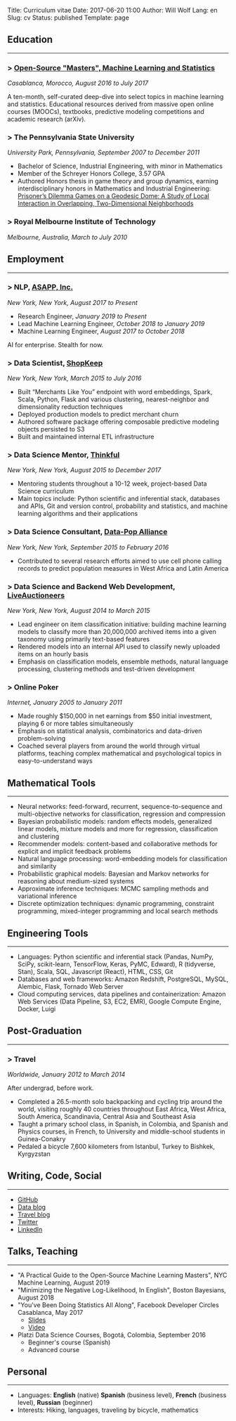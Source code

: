 Title: Curriculum vitae
Date: 2017-06-20 11:00
Author: Will Wolf
Lang: en
Slug: cv
Status: published
Template: page

## Education
---

### > [Open-Source "Masters", Machine Learning and Statistics]({filename}/life/my-open-source-machine-learning-masters-in-casablanca-morocco.md)
*Casablanca, Morocco, August 2016 to July 2017*

A ten-month, self-curated deep-dive into select topics in machine learning and statistics. Educational resources derived from massive open online courses (MOOCs), textbooks, predictive modeling competitions and academic research (arXiv).

### > The Pennsylvania State University
*University Park, Pennsylvania, September 2007 to December 2011*

- Bachelor of Science, Industrial Engineering, with minor in Mathematics
- Member of the Schreyer Honors College, 3.57 GPA
- Authored Honors thesis in game theory and group dynamics, earning interdisciplinary honors in Mathematics and Industrial Engineering: [Prisoner’s Dilemma Games on a Geodesic Dome: A Study of Local Interaction in Overlapping, Two-Dimensional Neighborhoods](https://honors.libraries.psu.edu/catalog/1947)

### > Royal Melbourne Institute of Technology
*Melbourne, Australia, March to July 2010*

## Employment
---

### > NLP, [ASAPP, Inc.](https://www.asapp.com/)
*New York, New York, August 2017 to Present*

- Research Engineer, *January 2019 to Present*
- Lead Machine Learning Engineer, *October 2018 to January 2019*
- Machine Learning Engineer, *August 2017 to October 2018*

AI for enterprise. Stealth for now.

### > Data Scientist, [ShopKeep](http://www.shopkeep.com/)
*New York, New York, March 2015 to July 2016*

- Built “Merchants Like You” endpoint with word embeddings, Spark, Scala, Python, Flask and various clustering, nearest-neighbor and dimensionality reduction techniques
- Deployed production models to predict merchant churn
- Authored software package offering composable predictive modeling objects persisted to S3
- Built and maintained internal ETL infrastructure

### > Data Science Mentor, [Thinkful](https://www.thinkful.com/)
*New York, New York, August 2015 to December 2017*

- Mentoring students throughout a 10-12 week, project-based Data Science curriculum
- Main topics include: Python scientific and inferential stack, databases and APIs, Git and version control, probability and statistics, and machine learning algorithms and their applications

### > Data Science Consultant, [Data-Pop Alliance](http://datapopalliance.org/)
*New York, New York, September 2015 to February 2016*

- Contributed to several research efforts aimed to use cell phone calling records to predict population measures in West Africa and Latin America

### > Data Science and Backend Web Development, [LiveAuctioneers](https://new.liveauctioneers.com/)
*New York, New York, August 2014 to March 2015*

- Lead engineer on item classification initiative: building machine learning models to classify more than 20,000,000 archived items into a given taxonomy using primarily text-based features
- Rendered models into an internal API used to classify newly uploaded items on an hourly basis
- Emphasis on classification models, ensemble methods, natural language processing, clustering methods and test-driven development

### > Online Poker
*Internet, January 2005 to January 2011*

- Made roughly $150,000 in net earnings from $50 initial investment, playing 6 or more tables simultaneously
- Emphasis on statistical analysis, combinatorics and data-driven problem-solving
- Coached several players from around the world through virtual platforms, teaching complex mathematical and psychological topics in easy-to-understand ways

## Mathematical Tools
---

- Neural networks: feed-forward, recurrent, sequence-to-sequence and multi-objective networks for classification, regression and compression
- Bayesian probabilistic models: random effects models, generalized linear models, mixture models and more for regression, classification and clustering
- Recommender models: content-based and collaborative methods for explicit and implicit feedback problems
- Natural language processing: word-embedding models for classification and similarity
- Probabilistic graphical models: Bayesian and Markov networks for reasoning about medium-sized systems
- Approximate inference techniques: MCMC sampling methods and variational inference
- Discrete optimization techniques: dynamic programming, constraint programming, mixed-integer programming and local search methods

## Engineering Tools
---

- Languages: Python scientific and inferential stack (Pandas, NumPy, SciPy, scikit-learn, TensorFlow, Keras, PyMC, Edward), R (tidyverse, Stan), Scala, SQL, Javascript (React), HTML, CSS, Git
- Databases and web frameworks: Amazon Redshift, PostgreSQL, MySQL, Alembic, Flask, Tornado Web Server
- Cloud computing services, data pipelines and containerization: Amazon Web Services (Data Pipeline, S3, EC2, EMR), Google Compute Engine, Docker, Luigi

## Post-Graduation
---

### > Travel
*Worldwide, January 2012 to March 2014*

After undergrad, before work.

- Completed a 26.5-month solo backpacking and cycling trip around the world, visiting roughly 40 countries throughout East Africa, West Africa, South America, Scandinavia, Central Asia and Southeast Asia
- Taught a primary school class, in Spanish, in Colombia, and Spanish and Physics courses, in French, to University and middle-school students in Guinea-Conakry
- Pedaled a bicycle 7,600 kilometers from Istanbul, Turkey to Bishkek, Kyrgyzstan

## Writing, Code, Social
---

- [GitHub](https://github.com/cavaunpeu)
- [Data blog](http://willwolf.io/)
- [Travel blog](http://willtravellife.com/)
- [Twitter](https://twitter.com/)
- [LinkedIn](https://www.linkedin.com/in/williamabrwolf)

## Talks, Teaching
---

- "A Practical Guide to the Open-Source Machine Learning Masters", NYC Machine Learning, August 2019
- "Minimizing the Negative Log-Likelihood, In English", Boston Bayesians, August 2018
- "You've Been Doing Statistics All Along", Facebook Developer Circles Casablanca, May 2017
    - [Slides](https://www.slideshare.net/WilliamWolfDataScien/youve-been-doing-statistics-all-along)
    - [Video](https://www.facebook.com/aboullaite.mohammed/videos/1959648697600819/)
- Platzi Data Science Courses, Bogotá, Colombia, September 2016
    - Beginner's course (Spanish)
    - Advanced course

## Personal
---

- Languages: **English** (native) **Spanish** (business level), **French** (business level), **Russian** (beginner)
- Interests: Hiking, languages, traveling by bicycle, mathematics
